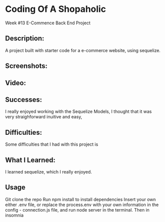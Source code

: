 # Coding Of A Shopaholic
Week #13 E-Commence Back End Project 

## Description:
A project built with starter code for a e-commerce website, using sequelize.

## Screenshots:

## Video:

## Successes:
I really enjoyed working with the Sequelize Models, I thought that it was very straighforward inuitive and easy, 


## Difficulties:
Some difficulties that I had with this project is 

## What I Learned:
I learned sequelize, which I really enjoyed. 

## Usage
Git clone the repo
Run npm install to install dependencies
Insert your own either .env file, or replace the process.env with your own information in the config - connection.js file, and run node server in the terminal. Then in insomnia 
